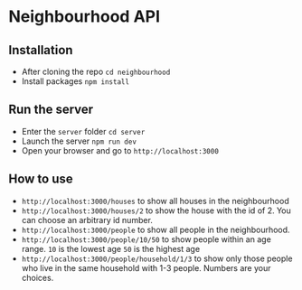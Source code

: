 # Neighbourhood API

## Installation

- After cloning the repo `cd neighbourhood`
- Install packages `npm install`

## Run the server

- Enter the `server` folder `cd server`
- Launch the server `npm run dev`
- Open your browser and go to `http://localhost:3000`

## How to use

- `http://localhost:3000/houses` to show all houses in the neighbourhood
- `http://localhost:3000/houses/2` to show the house with the id of 2. You can choose an arbitrary id number.
- `http://localhost:3000/people` to show all people in the neighbourhood.
- `http://localhost:3000/people/10/50` to show people within an age range. `10` is the lowest age `50` is the highest age
- `http://localhost:3000/people/household/1/3` to show only those people who live in the same household with 1-3 people. Numbers are your choices.
